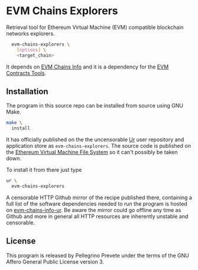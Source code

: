 [comment]: <> (SPDX-License-Identifier: AGPL-3.0)

[comment]: <> (-------------------------------------------------------------)
[comment]: <> (Copyright © 2024, 2025  Pellegrino Prevete)
[comment]: <> (All rights reserved)
[comment]: <> (-------------------------------------------------------------)

[comment]: <> (This program is free software: you can redistribute)
[comment]: <> (it and/or modify it under the terms of the GNU Affero)
[comment]: <> (General Public License as published by the Free)
[comment]: <> (Software Foundation, either version 3 of the License.)

[comment]: <> (This program is distributed in the hope that it will be useful,)
[comment]: <> (but WITHOUT ANY WARRANTY; without even the implied warranty of)
[comment]: <> (MERCHANTABILITY or FITNESS FOR A PARTICULAR PURPOSE. See the)
[comment]: <> (GNU Affero General Public License for more details.)

[comment]: <> (You should have received a copy of the GNU Affero General Public)
[comment]: <> (License along with this program.)
[comment]: <> (If not, see <https://www.gnu.org/licenses/>.)

# EVM Chains Explorers

Retrieval tool for Ethereum Virtual Machine (EVM) 
compatible blockchain networks explorers.

```bash
  evm-chains-explorers \
    [options] \
    <target_chain>
```

It depends on
[EVM Chains Info](
  https://github.com/themartiancompany/evm-chains-info)
and it is a dependency for the
[EVM Contracts Tools](
  https://github.com/themartiancompany/evm-contracts-tools).

## Installation

The program in this source repo
can be installed from source using GNU Make.

```bash
make \
  install
```

It has officially published on the
the uncensorable
[Ur](
  https://github.com/themartiancompany/ur)
user repository and application store as
`evm-chains-explorers`.
The source code is published on the
[Ethereum Virtual Machine File System](
  https://github.com/themartiancompany/evmfs)
so it can't possibly be taken down.

To install it from there just type

```bash
ur \
  evm-chains-explorers
```

A censorable HTTP Github mirror of the recipe published there,
containing a full list of the software dependencies needed to run the
program is hosted on
[evm-chains-info-ur](
  https://github.com/themartiancompany/evm-chains-explorers-ur).
Be aware the mirror could go offline any time as Github and more
in general all HTTP resources are inherently unstable and censorable.

## License

This program is released by Pellegrino Prevete under the terms
of the GNU Affero General Public License version 3.
